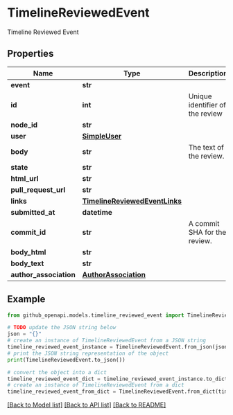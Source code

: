 # TimelineReviewedEvent

Timeline Reviewed Event

## Properties

Name | Type | Description | Notes
------------ | ------------- | ------------- | -------------
**event** | **str** |  | 
**id** | **int** | Unique identifier of the review | 
**node_id** | **str** |  | 
**user** | [**SimpleUser**](SimpleUser.md) |  | 
**body** | **str** | The text of the review. | 
**state** | **str** |  | 
**html_url** | **str** |  | 
**pull_request_url** | **str** |  | 
**links** | [**TimelineReviewedEventLinks**](TimelineReviewedEventLinks.md) |  | 
**submitted_at** | **datetime** |  | [optional] 
**commit_id** | **str** | A commit SHA for the review. | 
**body_html** | **str** |  | [optional] 
**body_text** | **str** |  | [optional] 
**author_association** | [**AuthorAssociation**](AuthorAssociation.md) |  | 

## Example

```python
from github_openapi.models.timeline_reviewed_event import TimelineReviewedEvent

# TODO update the JSON string below
json = "{}"
# create an instance of TimelineReviewedEvent from a JSON string
timeline_reviewed_event_instance = TimelineReviewedEvent.from_json(json)
# print the JSON string representation of the object
print(TimelineReviewedEvent.to_json())

# convert the object into a dict
timeline_reviewed_event_dict = timeline_reviewed_event_instance.to_dict()
# create an instance of TimelineReviewedEvent from a dict
timeline_reviewed_event_from_dict = TimelineReviewedEvent.from_dict(timeline_reviewed_event_dict)
```
[[Back to Model list]](../README.md#documentation-for-models) [[Back to API list]](../README.md#documentation-for-api-endpoints) [[Back to README]](../README.md)


